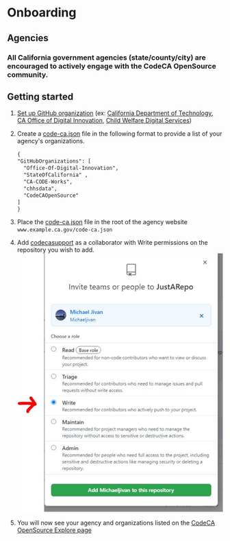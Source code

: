 # Onboarding
## Agencies
### All California government agencies (state/county/city) are encouraged to actively engage with the CodeCA OpenSource community.
 
## Getting started  

1. [Set up GitHub organization](https://docs.github.com/en/github/setting-up-and-managing-organizations-and-teams/about-organizations) (ex: [California Department of Technology](https://github.com/CDTgithub), [CA Office of Digital Innovation](https://github.com/Office-of-Digital-Innovation/), [Child Welfare Digital Services](https://github.com/ca-cwds))
2. Create a [code-ca.json](https://codecaopensource-playbook.readthedocs.io/en/latest/workflow/#codejson) file in the following format to provide a list of your agency's organizations.  
      ```
    { 
      "GitHubOrganizations": [ 
        "Office-Of-Digital-Innovation", 
        "StateOfCalifornia" ,
        "CA-CODE-Works",
        "chhsdata",
        "CodeCAOpenSource"
      ] 
    }
    ```

3. Place the [code-ca.json](https://codecaopensource-playbook.readthedocs.io/en/latest/workflow/#codejson) file in the root of the agency website  
    ```www.example.ca.gov/code-ca.json```

4. Add [codecasupport](https://github.com/codecasupport) as a collaborator with Write permissions on the repository you wish to add.
![Give write access](img/writeAccess.png)

5. You will now see your agency and organizations listed on the [CodeCA OpenSource Explore page](https://as-cdt-pub-codeca-ww-p-001-dev.azurewebsites.net/Explore)